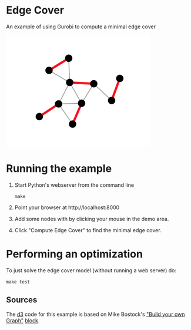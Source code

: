 # Edge Cover
An example of using Gurobi to compute a minimal edge cover

![](screenshot.png?raw=true)

# Running the example

1. Start Python's webserver from the command line
    ```
    make
    ```

2. Point your browser at http://localhost:8000

3. Add some nodes with by clicking your mouse in the demo area.

4. Click "Compute Edge Cover" to find the minimal edge cover.

# Performing an optimization

To just solve the edge cover model (without running a web server) do:

```
make test
```

## Sources

The [d3][3] code for this example is based on Mike Bostock's ["Build your own Graph"][1] [block][2].

[1]: http://bl.ocks.org/mbostock/929623
[2]: http://bl.ocks.org/mbostock
[3]: http://d3js.org